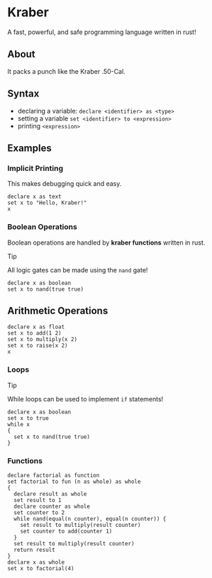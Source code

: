 # Kraber

A fast, powerful, and safe programming language written in rust!

## About

It packs a punch like the Kraber .50-Cal.

## Syntax

- declaring a variable: `declare <identifier> as <type>`
- setting a variable `set <identifier> to <expression>`
- printing `<expression>`

## Examples

### Implicit Printing

This makes debugging quick and easy.

```
declare x as text
set x to "Hello, Kraber!"
x
```

### Boolean Operations

Boolean operations are handled by **kraber functions** written in rust.

> [!TIP]
> All logic gates can be made using the `nand` gate!

```
declare x as boolean
set x to nand(true true)
```

## Arithmetic Operations

```
declare x as float
set x to add(1 2)
set x to multiply(x 2)
set x to raise(x 2)
x
```

### Loops

> [!TIP]
> While loops can be used to implement `if` statements!

```
declare x as boolean
set x to true
while x
{
  set x to nand(true true)
}
```

### Functions

```
declare factorial as function
set factorial to fun (n as whole) as whole
{
  declare result as whole
  set result to 1
  declare counter as whole
  set counter to 2
  while nand(equal(n counter), equal(n counter)) {
    set result to multiply(result counter)
    set counter to add(counter 1)
  }
  set result to multiply(result counter)
  return result
}
declare x as whole
set x to factorial(4)
```